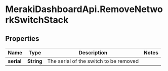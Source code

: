 # MerakiDashboardApi.RemoveNetworkSwitchStack

## Properties
Name | Type | Description | Notes
------------ | ------------- | ------------- | -------------
**serial** | **String** | The serial of the switch to be removed | 


